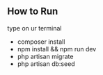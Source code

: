 ## How to Run

type on ur terminal
- composer install
- npm install && npm run dev
- php artisan migrate
- php artisan db:seed
